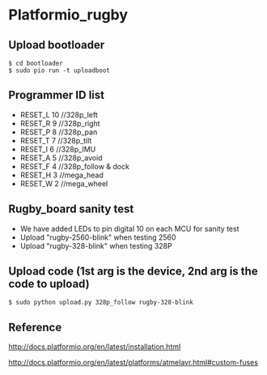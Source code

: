 # Platformio_rugby

## Upload bootloader
    $ cd bootloader
    $ sudo pio run -t uploadboot

## Programmer ID list
   * RESET_L     10 //328p_left
   * RESET_R     9 //328p_right
   * RESET_P     8 //328p_pan
   * RESET_T     7 //328p_tilt
   * RESET_I     6 //328p_IMU
   * RESET_A     5 //328p_avoid
   * RESET_F     4 //328p_follow & dock
   * RESET_H     3 //mega_head
   * RESET_W     2 //mega_wheel

## Rugby_board sanity test 
* We have added LEDs to pin digital 10 on each MCU for sanity test
* Upload "rugby-2560-blink" when testing 2560
* Upload "rugby-328-blink" when testing 328P

## Upload code (1st arg is the device, 2nd arg is the code to upload)
    $ sudo python upload.py 328p_follow rugby-328-blink

## Reference 
  http://docs.platformio.org/en/latest/installation.html
  
  http://docs.platformio.org/en/latest/platforms/atmelavr.html#custom-fuses
